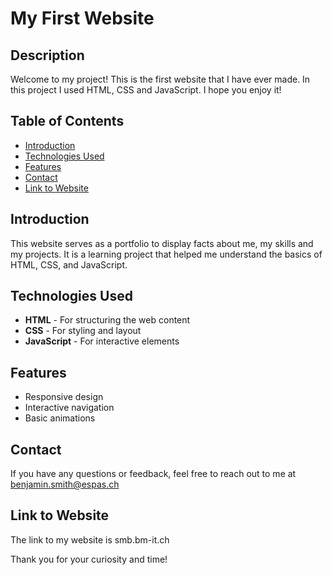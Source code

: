 # My First Website

## Description
Welcome to my project! This is the first website that I have ever made. In this project I used HTML, CSS and JavaScript. I hope you enjoy it!

## Table of Contents
- [Introduction](#introduction)
- [Technologies Used](#technologies-used)
- [Features](#features)
- [Contact](#contact)
- [Link to Website](#link-to-website)

## Introduction
This website serves as a portfolio to display facts about me, my skills and my projects. It is a learning project that helped me understand the basics of HTML, CSS, and JavaScript.

## Technologies Used
- **HTML** - For structuring the web content
- **CSS** - For styling and layout
- **JavaScript** - For interactive elements

## Features
- Responsive design
- Interactive navigation
- Basic animations

## Contact
If you have any questions or feedback, feel free to reach out to me at benjamin.smith@espas.ch

## Link to Website
The link to my website is smb.bm-it.ch

Thank you for your curiosity and time!

